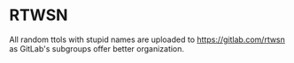 RTWSN
=====

All random ttols with stupid names are uploaded to https://gitlab.com/rtwsn as GitLab's subgroups offer better organization.
